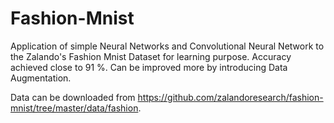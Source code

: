 # Fashion-Mnist
Application of simple Neural Networks and Convolutional Neural Network to the Zalando's Fashion Mnist Dataset for learning purpose. Accuracy achieved close to 91 %. Can be improved more by introducing Data Augmentation.

Data can be downloaded from https://github.com/zalandoresearch/fashion-mnist/tree/master/data/fashion. 
